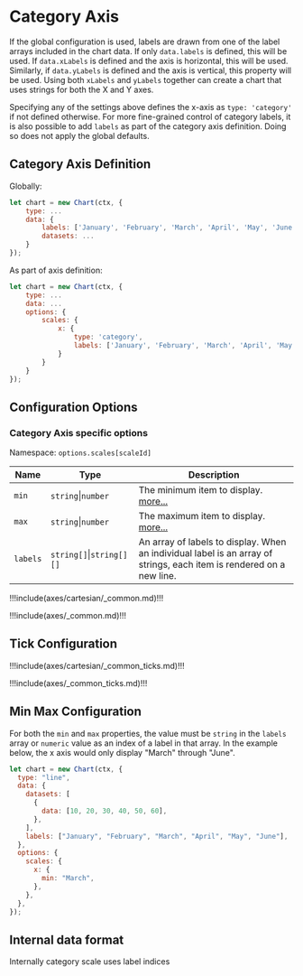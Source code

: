 # Category Axis

If the global configuration is used, labels are drawn from one of the label arrays included in the chart data. If only `data.labels` is defined, this will be used. If `data.xLabels` is defined and the axis is horizontal, this will be used. Similarly, if `data.yLabels` is defined and the axis is vertical, this property will be used. Using both `xLabels` and `yLabels` together can create a chart that uses strings for both the X and Y axes.

Specifying any of the settings above defines the x-axis as `type: 'category'` if not defined otherwise. For more fine-grained control of category labels, it is also possible to add `labels` as part of the category axis definition. Doing so does not apply the global defaults.

## Category Axis Definition

Globally:

```javascript
let chart = new Chart(ctx, {
    type: ...
    data: {
        labels: ['January', 'February', 'March', 'April', 'May', 'June'],
        datasets: ...
    }
});
```

As part of axis definition:

```javascript
let chart = new Chart(ctx, {
    type: ...
    data: ...
    options: {
        scales: {
            x: {
                type: 'category',
                labels: ['January', 'February', 'March', 'April', 'May', 'June']
            }
        }
    }
});
```

## Configuration Options

### Category Axis specific options

Namespace: `options.scales[scaleId]`

| Name     | Type                     | Description                                                                                                          |
| -------- | ------------------------ | -------------------------------------------------------------------------------------------------------------------- |
| `min`    | `string`\|`number`       | The minimum item to display. [more...](#min-max-configuration)                                                       |
| `max`    | `string`\|`number`       | The maximum item to display. [more...](#min-max-configuration)                                                       |
| `labels` | `string[]`\|`string[][]` | An array of labels to display. When an individual label is an array of strings, each item is rendered on a new line. |

!!!include(axes/cartesian/\_common.md)!!!

!!!include(axes/\_common.md)!!!

## Tick Configuration

!!!include(axes/cartesian/\_common_ticks.md)!!!

!!!include(axes/\_common_ticks.md)!!!

## Min Max Configuration

For both the `min` and `max` properties, the value must be `string` in the `labels` array or `numeric` value as an index of a label in that array. In the example below, the x axis would only display "March" through "June".

```javascript
let chart = new Chart(ctx, {
  type: "line",
  data: {
    datasets: [
      {
        data: [10, 20, 30, 40, 50, 60],
      },
    ],
    labels: ["January", "February", "March", "April", "May", "June"],
  },
  options: {
    scales: {
      x: {
        min: "March",
      },
    },
  },
});
```

## Internal data format

Internally category scale uses label indices
